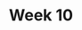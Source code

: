 ---
    title: Week 10
    weekNumber: 10
    days:
      - date: 2022-08-29
        events:
          "**LEC 26**{: .label .label-lecture } Residuals and Inference":
      - date: 2022-08-30
        events:
          
          "**PROJ**{: .label .label-proj } **Final Project**":
      - date: 2022-08-31
        events:
          "**LEC 27**{: .label .label-lecture } Review":
      - date: 2022-09-02
        events:
          "**LEC 28**{: .label .label-lecture } Review, Conclusion":
      - date: 2022-09-03
        events:
          
          "**Exam**{: .label .label-exam } **Final Exam (11:30am-2:30pm)**":
---